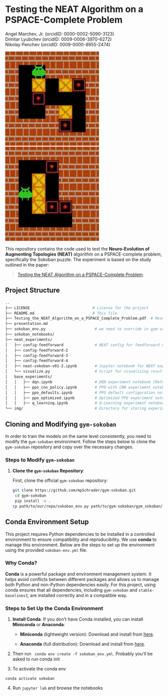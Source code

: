 # Testing the NEAT Algorithm on a PSPACE-Complete Problem

Angel Marchev, Jr. (orcidID: 0000-0002-5090-3123)  
Dimitar Lyubchev (orcidID: 0009-0006-3970-6272)  
Nikolay Penchev (orcidID: 0009-0000-8955-2474)  

![](/img/solution_1.gif) &nbsp; &nbsp; &nbsp;   ![](/img/solution_2.gif)

This repository contains the code used to test the **Neuro-Evolution of Augmenting Topologies (NEAT)** algorithm on a PSPACE-complete problem, specifically the Sokoban puzzle. The experiment is based on the study outlined in the paper:

> [Testing the NEAT Algorithm on a PSPACE-Complete Problem](./Testing_the_NEAT_Algorithm_on_a_PSPACE_Complete_Problem.pdf).

## Project Structure

```bash
..
├── LICENSE                            # License for the project
├── README.md                          # This file
├── Testing_the_NEAT_Algorithm_on_a_PSPACE_Complete_Problem.pdf  # Research paper
├── presentation.md    
├── sokoban_env.py                      # we need to override in gym-sokoban
├── sokoban_notebooks/
├── neat_experiments/
│   ├── config-feedforward              # NEAT config for feedforward networks [Refer to Paper Section 2.3]
│   ├── config-feedforward-2            
│   ├── config-feedforward-3
│   ├── config-feedforward-4
│   ├── neat-sokoban-v01-2.ipynb        # Jupyter notebook for NEAT experiments on Sokoban [Refer to Paper Section 2.2 and 2.3]
│   └── visualize.py                    # Script for visualizing results
│   base_experiments/
│   │   ├── dqn.ipynb                   # DQN experiment notebook [Refer to Paper Section 2.2]
│   │   ├── ppo_cnn_policy.ipynb        # PPO with CNN experiment notebook [Refer to Paper Section 2.2]
│   │   ├── ppo_defaults.ipynb          # PPO default configuration notebook [Refer to Paper Section 2.2]
│   │   ├── ppo_optimized.ipynb         # Optimized PPO experiment notebook [Refer to Paper Section 2.2]
│   │   ├── q_learning.ipynb            # Q-Learning experiment notebook [Refer to Paper Section 2.2]
└── img/                                # Directory for storing experiment-related images
```                           
## Cloning and Modifying `gym-sokoban`

In order to train the models on the same level consistently, you need to modify the `gym-sokoban` environment. Follow the steps below to clone the `gym-sokoban` repository and copy over the necessary changes.

### Steps to Modify `gym-sokoban`

1. **Clone the `gym-sokoban` Repository**:
   
   First, clone the official `gym-sokoban` repository:
   
   ```bash
   git clone https://github.com/mpSchrader/gym-sokoban.git
    cd gym-sokoban
    pip install -e .
   cp path/to/our/repo/sokoban_env.py path/to/gym-sokoban/gym_sokoban/envs/sokoban_env.py

   ```

## Conda Environment Setup

This project requires Python dependencies to be installed in a controlled environment to ensure compatibility and reproducibility. We use **conda** to manage this environment. Below are the steps to set up the environment using the provided `sokoban-env.yml` file.

### Why Conda?

**Conda** is a powerful package and environment management system. It helps avoid conflicts between different packages and allows us to manage both Python and non-Python dependencies easily. For this project, using conda ensures that all dependencies, including `gym-sokoban` and `stable-baselines3`, are installed correctly and in a compatible way.

### Steps to Set Up the Conda Environment

1. **Install Conda**:
   If you don't have Conda installed, you can install **Miniconda** or **Anaconda**:
   
   - **Miniconda** (lightweight version):
     Download and install from [here](https://docs.conda.io/en/latest/miniconda.html).
   
   - **Anaconda** (full distribution):
     Download and install from [here](https://www.anaconda.com/products/distribution).

2. Then run 
``` conda env create -f sokoban_env.yml```. Probably you'll be asked to run conda init
3. To activate the conda env
```commandline
conda activate sokoban
```
4. Run ```jupyter lab``` and browse the notebooks


